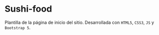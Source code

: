 # Sushi-food
Plantilla de la página de inicio del sitio. Desarrollada con `HTML5`, `CSS3`, `JS` y `Bootstrap 5`.
